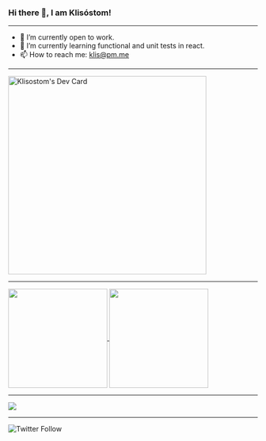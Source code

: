 ### Hi there 👋, I am Klisóstom!

---

<!--
**klisostom/klisostom** is a ✨ _special_ ✨ repository because its `README.md` (this file) appears on your GitHub profile.

Here are some ideas to get you started:

- 🔭 I’m currently open to work.
- 🌱 I’m currently learning ...
- 👯 I’m looking to collaborate on ...
- 🤔 I’m looking for help with ...
- 💬 Ask me about ...
- 📫 How to reach me: ...
- 😄 Pronouns: ...
- ⚡ Fun fact: ...
-->

- 🔭 I’m currently open to work.
- 🌱 I’m currently learning functional and unit tests in react.
- 📫 How to reach me: klis@pm.me
---

<!--
<a href="https://app.daily.dev/DailyDevTips">
  <img src="https://github.com/klisostom/klisostom/blob/main/devcard.svg" width="400" alt="Klisóstom's Dev Card"/>
</a>
-->

<a href="https://app.daily.dev/klisostom">
  <img src="https://api.daily.dev/devcards/a48ed232c2b54c9298fa46e98613437d.png?r=qw8" width="400" alt="Klisostom's Dev Card"/>
</a>

<!--
[![Anurag's GitHub stats](https://github-readme-stats.vercel.app/api?username=klisostom&count_private=true&show_icons=true&theme=chartreuse-dark)](https://github.com/klisostom/klisostom)

[![Top Langs](https://github-readme-stats.vercel.app/api/top-langs/?username=klisostom&hide=java,htm,blade&layout=compact)](https://github.com/klisostom/klisostom)
-->

---

<a href="https://github.com/klisostom/klisostom">
  <img
       align="center"
       height="200"
       src="https://github-readme-stats.vercel.app/api?username=klisostom&count_private=true&show_icons=true&theme=chartreuse-dark"
  />
</a>
<a href="https://github.com/klisostom/klisostom">
  <img
       align="center"
       height="200"
       src="https://github-readme-stats.vercel.app/api/top-langs/?username=klisostom&hide=java,htm,blade&layout=compact"
  />
</a>

---

<a href="https://projecteuler.net/profile/klisostom.png">
  <img src="https://projecteuler.net/profile/klisostom.png"  />
</a>

---

![Twitter Follow](https://img.shields.io/twitter/follow/klis_silva?label=klis%C3%B3stom&style=social)
